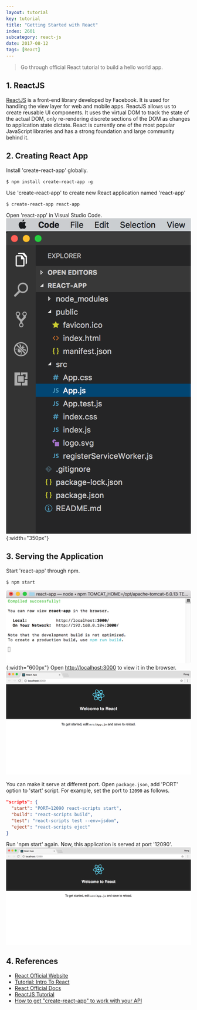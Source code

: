 ```yaml
---
layout: tutorial
key: tutorial
title: "Getting Started with React"
index: 2601
subcategory: react-js
date: 2017-08-12
tags: [React]
---
```


> Go through official React tutorial to build a hello world app.

## 1. ReactJS
[ReactJS](https://reactjs.org/) is a front-end library developed by Facebook. It is used for handling the view layer for web and mobile apps. ReactJS allows us to create reusable UI components. It uses the virtual DOM to track the state of the actual DOM, only re-rendering discrete sections of the DOM as changes to application state dictate. React is currently one of the most popular JavaScript libraries and has a strong foundation and large community behind it.

## 2. Creating React App
Install 'create-react-app' globally.
```raw
$ npm install create-react-app -g
```
Use 'create-react-app' to create new React application named 'react-app'
```raw
$ create-react-app react-app
```
Open 'react-app' in Visual Studio Code.
![image](/public/images/frontend/2601/project.png){:width="350px"}

## 3. Serving the Application
Start 'react-app' through npm.
```raw
$ npm start
```
![image](/public/images/frontend/2601/npmstart.png){:width="600px"}
Open [http://localhost:3000](http://localhost:3000) to view it in the browser.
![image](/public/images/frontend/2601/runapp.png)

You can make it serve at different port. Open `package.json`, add 'PORT' option to 'start' script. For example, set the port to `12090` as follows.
```json
"scripts": {
  "start": "PORT=12090 react-scripts start",
  "build": "react-scripts build",
  "test": "react-scripts test --env=jsdom",
  "eject": "react-scripts eject"
}
```
Run 'npm start' again. Now, this application is served at port '12090'.
![image](/public/images/frontend/2601/changeport.png)  

## 4. References
* [React Official Website](https://reactjs.org/)
* [Tutorial: Intro To React](https://reactjs.org/tutorial/tutorial.html)
* [React Official Docs](https://reactjs.org/docs/hello-world.html)
* [ReactJS Tutorial](https://www.tutorialspoint.com/reactjs/index.htm)
* [How to get "create-react-app" to work with your API](https://www.fullstackreact.com/articles/using-create-react-app-with-a-server/)
